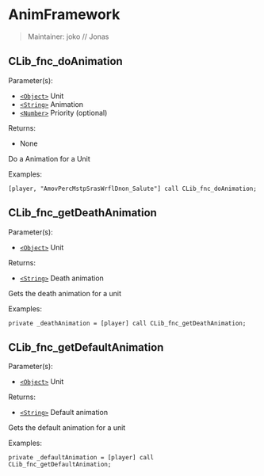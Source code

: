 # AnimFramework

> Maintainer: joko // Jonas

## CLib_fnc_doAnimation

Parameter(s):
* [`<Object>`] Unit
* [`<String>`] Animation
* [`<Number>`] Priority (optional)

Returns:
* None

Do a Animation for a Unit

Examples:
```sqf
[player, "AmovPercMstpSrasWrflDnon_Salute"] call CLib_fnc_doAnimation;
```

## CLib_fnc_getDeathAnimation

Parameter(s):
* [`<Object>`] Unit

Returns:
* [`<String>`] Death animation

Gets the death animation for a unit

Examples:
```sqf
private _deathAnimation = [player] call CLib_fnc_getDeathAnimation;
```

## CLib_fnc_getDefaultAnimation

Parameter(s):
* [`<Object>`] Unit

Returns:
* [`<String>`] Default animation

Gets the default animation for a unit

Examples:
```sqf
private _defaultAnimation = [player] call CLib_fnc_getDefaultAnimation;
```

[`<Object>`]: https://community.bistudio.com/wiki/Object
[`<String>`]: https://community.bistudio.com/wiki/String
[`<Number>`]: https://community.bistudio.com/wiki/Number